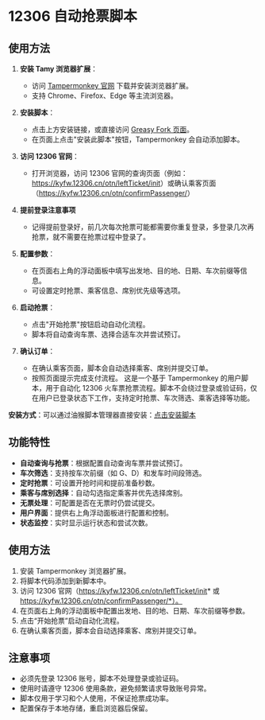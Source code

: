 # 12306 自动抢票脚本

## 使用方法

1. **安装 Tamy 浏览器扩展**：
   - 访问 [Tampermonkey 官网](https://www.tampermonkey.net/) 下载并安装浏览器扩展。
   - 支持 Chrome、Firefox、Edge 等主流浏览器。

2. **安装脚本**：
   - 点击上方安装链接，或直接访问 [Greasy Fork 页面](https://greasyfork.org/zh-CN/scripts/548991-12306自动抢票)。
   - 在页面上点击"安装此脚本"按钮，Tampermonkey 会自动添加脚本。

3. **访问 12306 官网**：
   - 打开浏览器，访问 12306 官网的查询页面（例如：<https://kyfw.12306.cn/otn/leftTicket/init>）或确认乘客页面（<https://kyfw.12306.cn/otn/confirmPassenger/>）
   
4. **提前登录注意事项**
   - 记得提前登录好，前几次每次抢票可能都需要你重复登录，多登录几次再抢票，就不需要在抢票过程中登录了。

5. **配置参数**：
   - 在页面右上角的浮动面板中填写出发地、目的地、日期、车次前缀等信息。
   - 可设置定时抢票、乘客信息、席别优先级等选项。

6. **启动抢票**：
   - 点击"开始抢票"按钮启动自动化流程。
   - 脚本将自动查询车票、选择合适车次并尝试预订。

7. **确认订单**：
   - 在确认乘客页面，脚本会自动选择乘客、席别并提交订单。
   - 按照页面提示完成支付流程。
这是一个基于 Tampermonkey 的用户脚本，用于自动化 12306 火车票抢票流程。脚本不会绕过登录或验证码，仅在用户已登录状态下工作，支持定时抢票、车次筛选、乘客选择等功能。

**安装方式**：可以通过油猴脚本管理器直接安装：[点击安装脚本](https://greasyfork.org/zh-CN/scripts/548991-12306自动抢票)

## 功能特性

- **自动查询与抢票**：根据配置自动查询车票并尝试预订。
- **车次筛选**：支持按车次前缀（如 G、D）和发车时间段筛选。
- **定时抢票**：可设置开抢时间和提前准备秒数。
- **乘客与席别选择**：自动勾选指定乘客并优先选择席别。
- **无票处理**：可配置是否在无票时仍尝试提交。
- **用户界面**：提供右上角浮动面板进行配置和控制。
- **状态监控**：实时显示运行状态和尝试次数。

## 使用方法

1. 安装 Tampermonkey 浏览器扩展。
2. 将脚本代码添加到新脚本中。
3. 访问 12306 官网（<https://kyfw.12306.cn/otn/leftTicket/init>* 或 <https://kyfw.12306.cn/otn/confirmPassenger/*）。>
4. 在页面右上角的浮动面板中配置出发地、目的地、日期、车次前缀等参数。
5. 点击“开始抢票”启动自动化流程。
6. 在确认乘客页面，脚本会自动选择乘客、席别并提交订单。

## 注意事项

- 必须先登录 12306 账号，脚本不处理登录或验证码。
- 使用时请遵守 12306 使用条款，避免频繁请求导致账号异常。
- 脚本仅用于学习和个人使用，不保证抢票成功率。
- 配置保存于本地存储，重启浏览器后保留。
